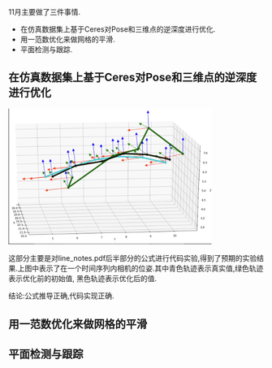 11月主要做了三件事情.

* 在仿真数据集上基于Ceres对Pose和三维点的逆深度进行优化.
* 用一范数优化来做网格的平滑.
* 平面检测与跟踪.


## 在仿真数据集上基于Ceres对Pose和三维点的逆深度进行优化

<img src = "./figure/pose_optimize.png" width=400>

这部分主要是对line_notes.pdf后半部分的公式进行代码实验,得到了预期的实验结果.上图中表示了在一个时间序列内相机的位姿.其中青色轨迹表示真实值,绿色轨迹表示优化前的初始值, 黑色轨迹表示优化后的值.

结论:公式推导正确,代码实现正确.

## 用一范数优化来做网格的平滑


## 平面检测与跟踪